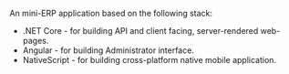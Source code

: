 An mini-ERP application based on the following stack:

* .NET Core - for building API and client facing, server-rendered web-pages.
* Angular - for building Administrator interface.
* NativeScript - for building cross-platform native mobile application.